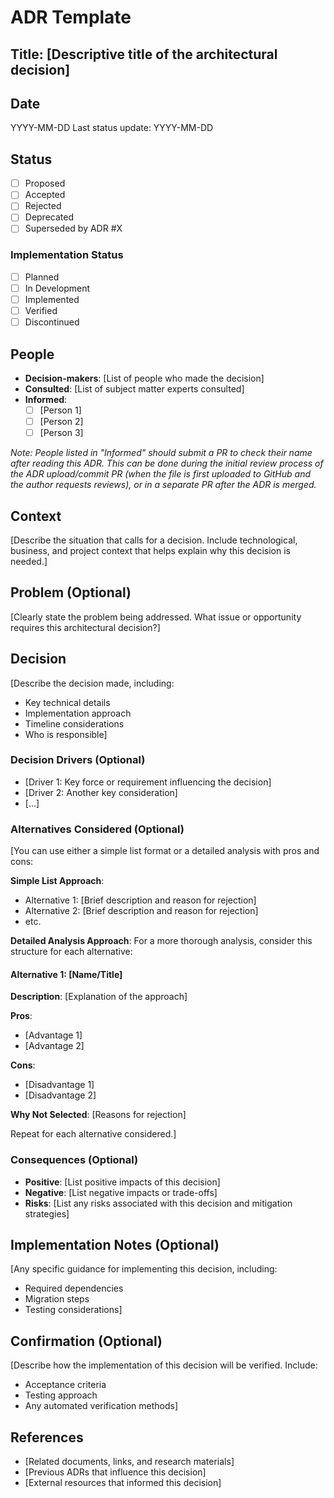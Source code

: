 # ADR Template

## Title: [Descriptive title of the architectural decision]

## Date
YYYY-MM-DD
Last status update: YYYY-MM-DD

## Status
- [ ] Proposed
- [ ] Accepted
- [ ] Rejected
- [ ] Deprecated
- [ ] Superseded by ADR #X

### Implementation Status
- [ ] Planned
- [ ] In Development
- [ ] Implemented
- [ ] Verified
- [ ] Discontinued

## People
- **Decision-makers**: [List of people who made the decision]
- **Consulted**: [List of subject matter experts consulted]
- **Informed**: 
  - [ ] [Person 1] 
  - [ ] [Person 2]
  - [ ] [Person 3]
  
*Note: People listed in "Informed" should submit a PR to check their name after reading this ADR. This can be done during the initial review process of the ADR upload/commit PR (when the file is first uploaded to GitHub and the author requests reviews), or in a separate PR after the ADR is merged.*

## Context
[Describe the situation that calls for a decision. Include technological, business, and project context that helps explain why this decision is needed.]

## Problem (Optional)
[Clearly state the problem being addressed. What issue or opportunity requires this architectural decision?]

## Decision
[Describe the decision made, including:
- Key technical details
- Implementation approach
- Timeline considerations
- Who is responsible]

### Decision Drivers (Optional)
- [Driver 1: Key force or requirement influencing the decision]
- [Driver 2: Another key consideration]
- [...]

### Alternatives Considered (Optional)
[You can use either a simple list format or a detailed analysis with pros and cons:

**Simple List Approach**:
- Alternative 1: [Brief description and reason for rejection]
- Alternative 2: [Brief description and reason for rejection]
- etc.

**Detailed Analysis Approach**:
For a more thorough analysis, consider this structure for each alternative:

#### Alternative 1: [Name/Title]
**Description**: [Explanation of the approach]

**Pros**:
- [Advantage 1]
- [Advantage 2]

**Cons**:
- [Disadvantage 1]
- [Disadvantage 2]

**Why Not Selected**: [Reasons for rejection]

Repeat for each alternative considered.]

### Consequences (Optional)
- **Positive**: [List positive impacts of this decision]
- **Negative**: [List negative impacts or trade-offs]
- **Risks**: [List any risks associated with this decision and mitigation strategies]

## Implementation Notes (Optional)
[Any specific guidance for implementing this decision, including:
- Required dependencies
- Migration steps
- Testing considerations]

## Confirmation (Optional)
[Describe how the implementation of this decision will be verified. Include:
- Acceptance criteria
- Testing approach
- Any automated verification methods]

## References
- [Related documents, links, and research materials]
- [Previous ADRs that influence this decision]
- [External resources that informed this decision]